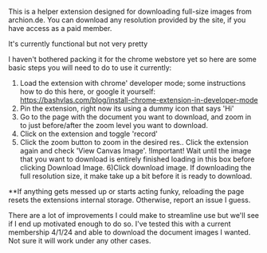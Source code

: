 This is a helper extension designed for downloading full-size images from archion.de. You can download any resolution provided by the site, if you have access as a paid member.

It's currently functional but not very pretty

I haven't bothered packing it for the chrome webstore yet so here are some basic steps you will need to do to use it currently:
1) Load the extension with chrome' developer mode; some instructions how to do this here, or google it yourself: https://bashvlas.com/blog/install-chrome-extension-in-developer-mode
2) Pin the extension, right now its using a dummy icon that says 'Hi'
3) Go to the page with the document you want to download, and zoom in to just before/after the zoom level you want to download.
4) Click on the extension and toggle 'record'
5) Click the zoom button to zoom in the desired res.. Click the extension again and check 'View Canvas Image'. !Important! Wait until the image that you want to download is entirely finished loading in this box before clicking Download Image.
6)Click download image. If downloading the full resolution size, it make take up a bit before it is ready to download.

**If anything gets messed up or starts acting funky, reloading the page resets the extensions internal storage. Otherwise, report an issue I guess.

There are a lot of improvements I could make to streamline use but we'll see if I end up motivated enough to do so. I've tested this with a current membership 4/1/24 and able to download the document images I wanted. Not sure it will work under any other cases.
